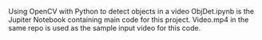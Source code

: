 Using OpenCV with Python to detect objects in a video
ObjDet.ipynb is the Jupiter Notebook containing main code for this project. Video.mp4 in the same repo is used as the sample input video for this code.